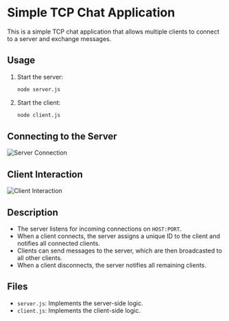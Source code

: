 # Simple TCP Chat Application

This is a simple TCP chat application that allows multiple clients to connect to a server and exchange messages.

## Usage

1. Start the server:

   ```sh
   node server.js
   ```

2. Start the client:
   ```sh
   node client.js
   ```

## Connecting to the Server

![Server Connection](https://i.imgur.com/pnVa6zV.png)

## Client Interaction

![Client Interaction](https://i.imgur.com/MnGQwUR.png)

## Description

- The server listens for incoming connections on `HOST:PORT`.
- When a client connects, the server assigns a unique ID to the client and notifies all connected clients.
- Clients can send messages to the server, which are then broadcasted to all other clients.
- When a client disconnects, the server notifies all remaining clients.

## Files

- `server.js`: Implements the server-side logic.
- `client.js`: Implements the client-side logic.
